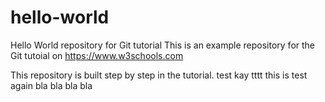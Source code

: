 # hello-world
Hello World repository for Git tutorial
This is an example repository for the Git tutoial on https://www.w3schools.com

This repository is built step by step in the tutorial.
test kay tttt
this is test again bla bla bla bla
